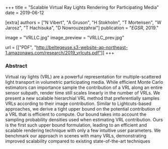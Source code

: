 +++
title = "Scalable Virtual Ray Lights Rendering for Participating Media"
date = 2019-06-12

[extra]
authors = ["N Vibert", "A Gruson", "H Stokholm", "T Mortensen", "W Jarosz", "T Hachisuka", "D Nowrouzezahrai"]
publication = "*EGSR*, 2019."

image = "VRLLC.jpg"
image_preview = "VRLLC_prev.jpg"

url = [["PDF", "http://beltegeuse.s3-website-ap-northeast-1.amazonaws.com/research/2019_vrlcuts.pdf"]]
+++

### Abstract

Virtual ray lights (VRL) are a powerful representation for multiple-scattered light transport in volumetric participating media. While efficient Monte Carlo estimators can importance sample the contribution of a VRL along an entire sensor subpath, render time still scales linearly in the number of VRLs. We present a new scalable hierarchial VRL method that preferentially samples VRLs according to their image contribution. Similar to Lightcuts-based approaches, we derive a tight upper bound on the potential contribution of a VRL that is efficient to compute. Our bound takes into account the sampling probability densities used when estimating VRL contribution. Ours is the first such upper bound formulation, leading to an efficient and scalable rendering technique with only a few intuitive user parameters. We benchmark our approach in scenes with many VRLs, demonstrating improved scalability compared to existing state-of-the-art techniques